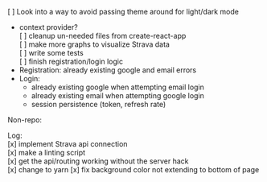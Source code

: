 [ ] Look into a way to avoid passing theme around for light/dark mode<br>
 - context provider?<br>
[ ] cleanup un-needed files from create-react-app<br>
[ ] make more graphs to visualize Strava data<br>
[ ] write some tests<br>
[ ] finish registration/login logic<br>
 - Registration: already existing google and email errors<br>
 - Login: <br>
    - already existing google when attempting email login<br>
    - already existing email when attempting google login<br>
    - session persistence (token, refresh rate)<br>

Non-repo:

Log:<br>
[x] implement Strava api connection<br>
[x] make a linting script<br>
[x] get the api/routing working without the server hack<br>
[x] change to yarn
[x] fix background color not extending to bottom of page
